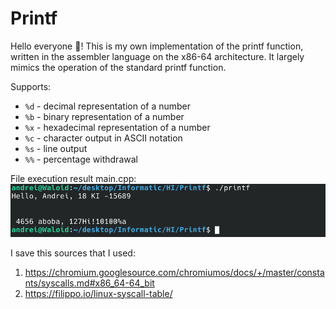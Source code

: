 # Printf
Hello everyone :wave:! This is my own implementation of the printf function, written in the assembler language on the x86-64 architecture. It largely mimics the operation of the standard printf function.

Supports:
* `%d` - decimal representation of a number
* `%b` - binary representation of a number
* `%x` - hexadecimal representation of a number
* `%c` - character output in ASCII notation
* `%s` - line output
* `%%` - percentage withdrawal

File execution result main.cpp:
<img src = "images/For git.png">

I save this sources that I used:
1) https://chromium.googlesource.com/chromiumos/docs/+/master/constants/syscalls.md#x86_64-64_bit
2) https://filippo.io/linux-syscall-table/



